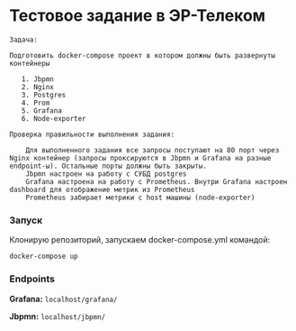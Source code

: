 # Тестовое задание в ЭР-Телеком
```
Задача:

Подготовить docker-compose проект в котором должны быть развернуты контейнеры

   1. Jbpmn
   2. Nginx
   3. Postgres
   4. Prom
   5. Grafana
   6. Node-exporter

Проверка правильности выполнения задания:

    Для выполненного задания все запросы поступают на 80 порт через Nginx контейнер (запросы проксируются в Jbpmn и Grafana на разные endpoint-ы). Остальные порты должны быть закрыты.
    Jbpmn настроен на работу с СУБД postgres
    Grafana настроена на работу с Prometheus. Внутри Grafana настроен dashboard для отображение метрик из Prometheus
    Prometheus забирает метрики с host машины (node-exporter)
```
### Запуск
Клонирую репозиторий, запускаем docker-compose.yml командой:
```
docker-compose up
```
### Endpoints
**Grafana:** `localhost/grafana/`

**Jbpmn:** `localhost/jbpmn/`

